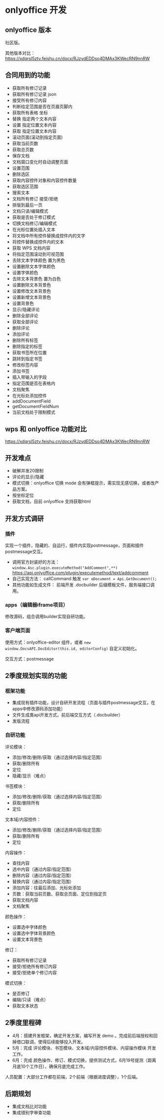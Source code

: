# onlyoffice 开发

## onlyoffice 版本

社区版。

其他版本对比：https://xdqrsl5ztv.feishu.cn/docx/RJzydEDDso4DMAx3KWecRN9nnRW

## 合同用到的功能

* 获取所有修订记录
* 获取所有修订记录 json
* 接受所有修订内容
* 判断给定范围是否在页眉页脚内
* 获取所有表格 坐标
* 替换 指定两个文本内容
* 设置 指定位置文本内容
* 获取 指定位置文本内容
* 滚动页面(滚动到指定页面)
* 获取当前页数
* 获取总页数
* 保存文档
* 文档窗口变化时自动调整页面
* 设置范围
* 删除选区
* 获取内容控件对象和内容控件数量
* 获取选区范围
* 搜索文本
* 文档所有修订 接受/拒绝
* 排版到最后一页
* 文档只读/编辑模式
* 获取是否处于修订模式
* 切换文档修订/编辑模式
* 在光标位置处插入文本
* 将文档中所有控件替换成控件内的文字
* 将控件替换成控件内的文本
* 获取 WPS 文档内容
* 将指定范围滚动到可视范围
* 去除文本字体颜色 置为黑色
* 设置删除文本字体颜色
* 设置字体颜色
* 去除文本背景色 置为白色
* 设置删除文本背景色
* 设置修改文本背景色
* 设置新增文本背景色
* 设置背景色
* 显示/隐藏评论
* 删除全部评论
* 获取全部评论
* 删除评论
* 添加评论
* 删除所有标签
* 删除指定的标签
* 获取书签所在位置
* 跳转到指定书签
* 修改标签内容
* 添加书签
* 插入带输入的字段
* 指定范围是否在表格内
* 文档聚焦
* 在光标处添加控件
* addDocumentField
* getDocumentFieldNum
* 当前文档处于限制模式

## wps 和 onlyoffice 功能对比

https://xdqrsl5ztv.feishu.cn/docx/RJzydEDDso4DMAx3KWecRN9nnRW

## 开发难点

* 破解并发20限制
* 评论的显示/隐藏
* 模式切换：onlyoffice 切换 mode 会有弹框提示，需实现无感切换，或者改产品方案。
* 按坐标定位
* 获取文档，目前 onlyoffice 支持获取html

## 开发方式调研

### 插件

实现一个插件，隐藏的、自运行，插件内实现postmessage，页面和插件postmessage交互。

* 调用官方封装好的方法： ```window.Asc.plugin.executeMethod("AddComment",**)``` https://api.onlyoffice.com/plugin/executemethod/text/addcomment
* 自己实现方法： callCommand 触发 ```var oDocument = Api.GetDocument();```
* 其他功能如生成文件： 前端开发 .docbuilder 后缀模板文件，服务端接口调用。

### apps（编辑器iframe项目）

修改源码，组合调用builder实现自研功能。

### 客户端页面

使用方式：onlyoffice-editor 组件，或者 ```new window.DocsAPI.DocEditor(this.id, editorConfig)``` 自定义初始化。

交互方式：postmessage

## 2季度规划实现的功能

### 框架功能

* 集成现有插件功能，设计自研开发流程（页面与插件postmessage交互，在apps中修改源码添加功能）
* 文件生成类api开发方式，前后端交互方式（.docbuilder）
* 发版流程

### 自研功能

评论模块：

* 添加/修改/删除/获取（通过选择内容/指定范围）
* 获取/删除所有
* 定位
* 隐藏/显示（难点）

书签模块：

* 添加/修改/删除/获取（通过选择内容/指定范围）
* 获取/删除所有
* 定位

文本域/内容控件：

* 添加/修改/删除/获取（通过选择内容/指定范围）
* 获取/删除所有
* 定位

内容操作：

* 查找内容
* 选中内容（通过内容/指定范围）
* 删除内容（通过内容/指定范围）
* 替换内容（通过内容/指定范围）
* 添加内容：往最后添加、光标处添加
* 页数：获取当前页数、获取总页面、定位到指定页
* 获取文档内容
* 文档聚焦

颜色操作：

* 设置选中字体颜色
* 设置选中字体背景颜色
* 设置文本背景色

修订：

* 获取所有修订记录
* 接受/拒绝所有修订内容
* 接受/拒绝单个修订内容

模式切换：

* 是否修订
* 编辑/只读（难点）
* 获取文本状态

## 2季度里程碑

* 4月：搭建开发框架，确定开发方案，编写开发 demo 。完成前后端授权和回掉借口联调，使得后续能够投入开发。
* 5月：完成 评论模块、书签模块、文本域/内容控件模块、内容操作模块 开发工作。
* 6月：完成 颜色操作、修订、模式切换，提供测试方式，6月19号提测（距离月底10个工作日），确保月底完成工作。

人员配置：大部分工作都在前端，2个前端（根据进度调整），1个后端。

## 后期规划

* 集成文档比对功能
* 集成错别字审查功能
